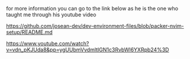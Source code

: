 for more information you can go to the link below as he is the one who taught me through his youtube video

https://github.com/josean-dev/dev-environment-files/blob/packer-nvim-setup/README.md

https://www.youtube.com/watch?v=vdn_pKJUda8&pp=ygUUbmVvdmltIGN1c3RvbWl6YXRpb24%3D

